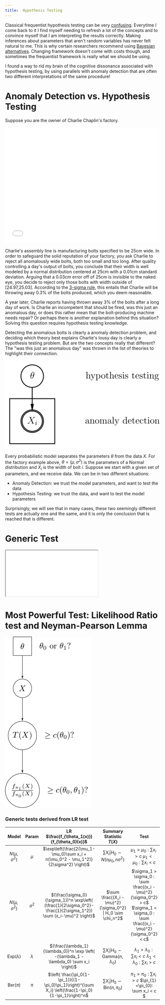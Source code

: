 ```yaml
---
title:  Hypothesis Testing
---
```


Classical frequentist hypothesis testing can be very [confusing](https://en.wikipedia.org/wiki/Statistical_hypothesis_testing#Cautions). Everytime I come back to it I find myself needing to refresh a lot of the concepts and to convince myself that I am interpreting the results correctly. Making inferences about parameters that aren't random variables has never felt natural to me. This is why certain researchers recommend using [Bayesian alternatives](https://encyclopediaofmath.org/wiki/The_significance_test_controversy_and_the_bayesian_alternative). Changing framework doesn't come with costs though, and sometimes the frequentist framework is really what we should be using.

I found a way to rid my brain of the cognitive dissonance associated with hypothesis testing, by using parallels with anomaly detection that are often two different interpretations of the same procedure!

# Anomaly Detection vs. Hypothesis Testing

Suppose you are the owner of Charlie Chaplin's factory.
<iframe src="/assets/videos/charlie-chaplin-factory.gif" width="500" height="376" frameBorder="0" class="giphy-embed" allowFullScreen></iframe>

Charlie's assembly line is manufacturing bolts specified to be 25cm wide. In order to safeguard the solid reputation of your factory, you ask Charlie to reject all anomalously wide bolts, both too small and too long. After quality controlling a day's output of bolts, you conclude that their width is well modeled by a normal distribution centered at 25cm with a 0.01cm standard deviation. Arguing that a 0.03cm error off of 25cm is invisible to the naked eye, you decide to reject only those bolts with width outside of [24.97,25.03]. According to the [3-sigma rule](https://en.wikipedia.org/wiki/68%E2%80%9395%E2%80%9399.7_rule), this entails that Charlie will be throwing away 0.3% of the bolts produced, which you deem reasonable.

A year later, Charlie reports having thrown away 3% of the bolts after a long day of work. Is Charlie an incompetent that should be fired, was this just an anomalous day, or does this rather mean that the bolt-producing machine needs repair? Or perhaps there is another explanation behind this situation? Solving this question requires hypothesis testing knowledge.

Detecting the anomalous bolts is clearly a anomaly detection problem, and deciding which theory best explains Charlie's lousy day is clearly a hypothesis testing problem. But are the two concepts really that different? The "was this just an anomalous day" was thrown in the list of theories to highlight their connection.

![pi-x-pgm](/assets/hypothesis-testing/pi-x-pgm.svg)

Every probabilistic model separates the parameters $\theta$ from the data $X$. For the factory example above, $\theta=(\mu,\sigma^2)$ is the parameters of a Normal distribution and $X_i$ is the width of bolt $i$. Suppose we start with a given set of parameters, and we receive data. We can be in two different situations:
- Anomaly Detection: we trust the model parameters, and want to test the data
- Hypothesis Testing: we trust the data, and want to test the model parameters

Surprisingly, we will see that in many cases, these two seemingly different tests are actually one and the same, and it is only the conclusion that is reached that is different.

# Generic Test

<iframe src="/assets/hypothesis-testing/make_plots.html"></iframe>

# Most Powerful Test: Likelihood Ratio test and Neyman-Pearson Lemma

![likelihood-ratio-diagram](/assets/hypothesis-testing/likelihood-ratio-pgm.svg)

### Generic tests derived from LR test

|Model | Param | LR $\frac{f_{\theta_1(x)}}{f_{\theta_0}(x)}$ | Summary Statistic $T(X)$ | Test|
|:----:|:-----:|:-----------------------------------------:|:-----------------:|:---:|
|$N(\mu, \sigma^2)$ | $\mu$ | $\exp\left(\frac{2(\mu_1-\mu_0)\sum x_i + n(\mu_0^2 - \mu_1^2)}{2\sigma^2} \right)$ | $\sum X_i \| H_0 \sim N(n\mu_0, n\sigma^2)$ | $\mu_1 > \mu_0: \sum x_i > c$ $\mu_1 < \mu_0 : \sum x_i < c$|
|$N(\mu, \sigma^2)$ | $\sigma^2$ | $(\frac{\sigma_0}{\sigma_1})^n \exp\left( (\frac{1}{2\sigma_0^2}-\frac{1}{2\sigma_1^2}) \sum (x_i-\mu)^2 \right)$ | $\sum \frac{(X_i - \mu)^2}{\sigma_0^2} \| H_0 \sim \chi_n^2$ | $\sigma_1 > \sigma_0 : \sum \frac{(x_i - \mu)^2}{\sigma_0^2} > c$ $\sigma_1 < \sigma_0 : \sum \frac{(x_i - \mu)^2}{\sigma_0^2} < c$ 
| Exp($\lambda$) | $\lambda$ | $(\frac{\lambda_1}{\lambda_0})^n \exp \left( -(\lambda_1 - \lambda_0) \sum x_i \right)$ | $\sum X_i \| H_0 \sim \text{Gamma}(n, \lambda_0)$ | $\lambda_1 > \lambda_0 : \sum x_i < c$ $\lambda_1 < \lambda_0 : \sum x_i > c$
| Ber($\pi$) | $\pi$ | $\left( \frac{\pi_0(1-\pi_1)}{(1-\pi_0)\pi_1}\right)^{\sum X_i} \left(\frac{1-\pi_0}{1-\pi_1}\right)^n$ | $\sum X_i \| H_0 \sim \text{Bin}(n,\pi_0)$ | $\pi_{1}>\pi_{0}: \sum x_i > c$ $\pi_{1}<\pi_{0}: \sum x_i < c $


